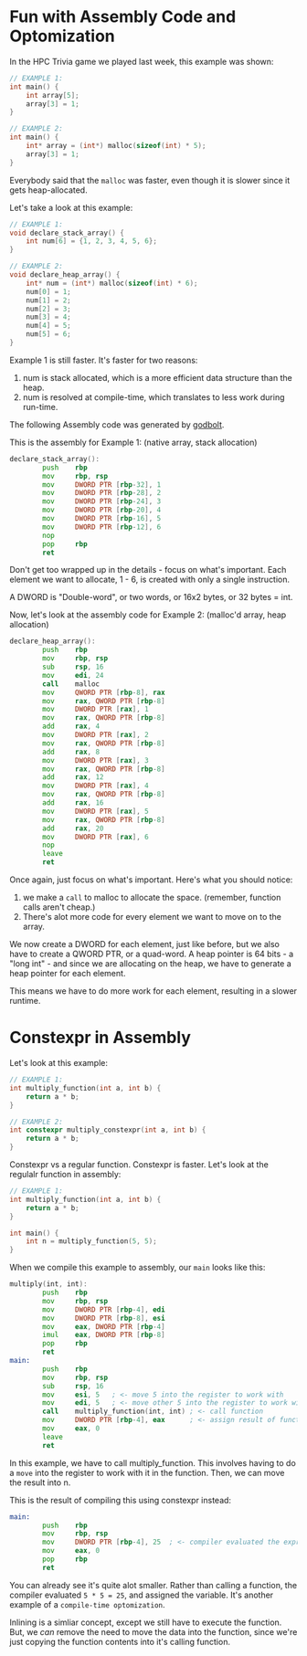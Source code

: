 # Fun with Assembly Code and Optomization

In the HPC Trivia game we played last week, this example was shown:
```cpp
// EXAMPLE 1:
int main() {
    int array[5];
    array[3] = 1;
}

// EXAMPLE 2:
int main() {
    int* array = (int*) malloc(sizeof(int) * 5);
    array[3] = 1;
}
```
Everybody said that the `malloc` was faster, even though it is slower since it gets heap-allocated. 

Let's take a look at this example:
```cpp
// EXAMPLE 1:
void declare_stack_array() {
    int num[6] = {1, 2, 3, 4, 5, 6};
}

// EXAMPLE 2:
void declare_heap_array() {
    int* num = (int*) malloc(sizeof(int) * 6);
    num[0] = 1;
    num[1] = 2;
    num[2] = 3;
    num[3] = 4;
    num[4] = 5;
    num[5] = 6;
}
```
Example 1 is still faster. It's faster for two reasons:
1. num is stack allocated, which is a more efficient data structure than the heap.
2. num is resolved at compile-time, which translates to less work during run-time. 

The following Assembly code was generated by [godbolt](https://godbolt.org/).

This is the assembly for Example 1: (native array, stack allocation)
```asm
declare_stack_array():
     	push    rbp
        mov     rbp, rsp
        mov     DWORD PTR [rbp-32], 1
        mov     DWORD PTR [rbp-28], 2
        mov     DWORD PTR [rbp-24], 3
        mov     DWORD PTR [rbp-20], 4
        mov     DWORD PTR [rbp-16], 5
        mov     DWORD PTR [rbp-12], 6
        nop
        pop     rbp
        ret
```
Don't get too wrapped up in the details - focus on what's important. Each element we want to allocate, 1 - 6, is created with only a single instruction. 

A DWORD is "Double-word", or two words, or 16x2 bytes, or 32 bytes = int.

Now, let's look at the assembly code for Example 2: (malloc'd array, heap allocation)
```asm
declare_heap_array():
        push    rbp
        mov     rbp, rsp
        sub     rsp, 16
        mov     edi, 24
        call    malloc
        mov     QWORD PTR [rbp-8], rax
        mov     rax, QWORD PTR [rbp-8]
        mov     DWORD PTR [rax], 1
        mov     rax, QWORD PTR [rbp-8]
        add     rax, 4
        mov     DWORD PTR [rax], 2
        mov     rax, QWORD PTR [rbp-8]
        add     rax, 8
        mov     DWORD PTR [rax], 3
        mov     rax, QWORD PTR [rbp-8]
        add     rax, 12
        mov     DWORD PTR [rax], 4
        mov     rax, QWORD PTR [rbp-8]
        add     rax, 16
        mov     DWORD PTR [rax], 5
        mov     rax, QWORD PTR [rbp-8]
        add     rax, 20
        mov     DWORD PTR [rax], 6
        nop
        leave
        ret
```
Once again, just focus on what's important. Here's what you should notice:
1. we make a `call` to malloc to allocate the space. (remember, function calls aren't cheap.)
2. There's alot more code for every element we want to move on to the array. 

We now create a DWORD for each element, just like before, but we also have to create a QWORD PTR, or a quad-word. A heap pointer is 64 bits - a "long int" - and since we are allocating on the heap, we have to generate a heap pointer for each element. 

This means we have to do more work for each element, resulting in a slower runtime. 

# Constexpr in Assembly

Let's look at this example:
```cpp
// EXAMPLE 1:
int multiply_function(int a, int b) {
    return a * b;
}

// EXAMPLE 2:
int constexpr multiply_constexpr(int a, int b) {
    return a * b;
}
```
Constexpr vs a regular function. Constexpr is faster. Let's look at the regulalr function in assembly:
```cpp
// EXAMPLE 1:
int multiply_function(int a, int b) {
    return a * b;
}

int main() {
    int n = multiply_function(5, 5);
}
```
When we compile this example to assembly, our `main` looks like this:
```asm
multiply(int, int):
        push    rbp
        mov     rbp, rsp
        mov     DWORD PTR [rbp-4], edi
        mov     DWORD PTR [rbp-8], esi
        mov     eax, DWORD PTR [rbp-4]
        imul    eax, DWORD PTR [rbp-8]
        pop     rbp
        ret
main:
        push    rbp
        mov     rbp, rsp
        sub     rsp, 16
        mov     esi, 5   ; <- move 5 into the register to work with
        mov     edi, 5   ; <- move other 5 into the register to work with
        call    multiply_function(int, int) ; <- call function
        mov     DWORD PTR [rbp-4], eax      ; <- assign result of function
        mov     eax, 0
        leave
        ret
```
In this example, we have to call multiply_function. This involves having to do a `move` into the register to work with it in the function. Then, we can move the result into n. 

This is the result of compiling this using constexpr instead:
```asm
main:
        push    rbp
        mov     rbp, rsp
        mov     DWORD PTR [rbp-4], 25  ; <- compiler evaluated the expression as 25, and assigned (1 instruction)
        mov     eax, 0
        pop     rbp
        ret
```
You can already see it's quite alot smaller. Rather than calling a function, the compiler evaluated `5 * 5 = 25`, and assigned the variable. It's another example of a `compile-time optomization`. 

Inlining is a simliar concept, except we still have to execute the function. But, we *can* remove the need to move the data into the function, since we're just copying the function contents into it's calling function. 
